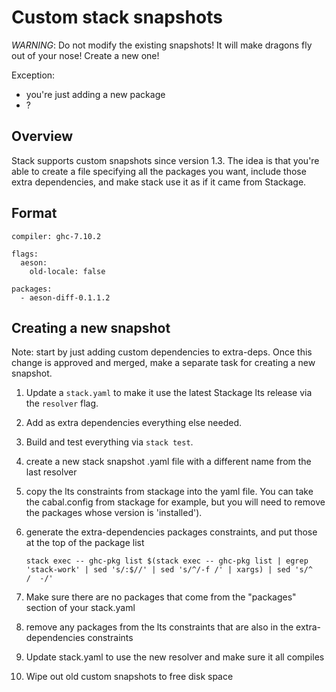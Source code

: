 # Custom stack snapshots

*WARNING*: Do not modify the existing snapshots!  It will make
dragons fly out of your nose!  Create a new one!

Exception:
* you're just adding a new package
* ?

## Overview

Stack supports custom snapshots since version 1.3.  The idea is
that you're able to create a file specifying all the packages you
want, include those extra dependencies, and make stack use it as
if it came from Stackage.

## Format

```
compiler: ghc-7.10.2

flags:
  aeson:
    old-locale: false

packages:
  - aeson-diff-0.1.1.2
```


## Creating a new snapshot

Note: start by just adding custom dependencies to extra-deps.
Once this change is approved and merged, make a separate task for creating a new snapshot.

  1. Update a `stack.yaml` to make it use the latest Stackage lts release via the `resolver` flag.

  2. Add as extra dependencies everything else needed.

  3. Build and test everything via `stack test`.

  4. create a new stack snapshot .yaml file with a different name from the last resolver

  5. copy the lts constraints from stackage into the yaml file. You can take the cabal.config from stackage for example, but you will need to remove the packages whose version is 'installed').

  6. generate the extra-dependencies packages constraints, and put those at the top of the package list

         stack exec -- ghc-pkg list $(stack exec -- ghc-pkg list | egrep 'stack-work' | sed 's/:$//' | sed 's/^/-f /' | xargs) | sed 's/^   /  -/'

  7. Make sure there are no packages that come from the "packages" section of your stack.yaml

  8. remove any packages from the lts constraints that are also in the extra-dependencies constraints

  9. Update stack.yaml to use the new resolver and make sure it all compiles

  10. Wipe out old custom snapshots to free disk space
